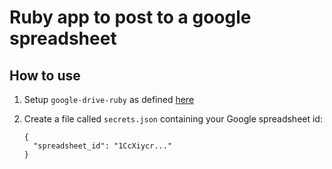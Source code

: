 # Ruby app to post to a google spreadsheet

## How to use

1. Setup `google-drive-ruby` as defined [here](https://github.com/gimite/google-drive-ruby#how-to-use) 

2. Create a file called `secrets.json` containing your Google spreadsheet id:

   ```
   {
     "spreadsheet_id": "1CcXiycr..."
   }
   ```
